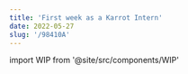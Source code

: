 ```yaml
---
title: 'First week as a Karrot Intern'
date: 2022-05-27
slug: '/98410A'
---
```


import WIP from '@site/src/components/WIP'

<WIP state="translating" />
